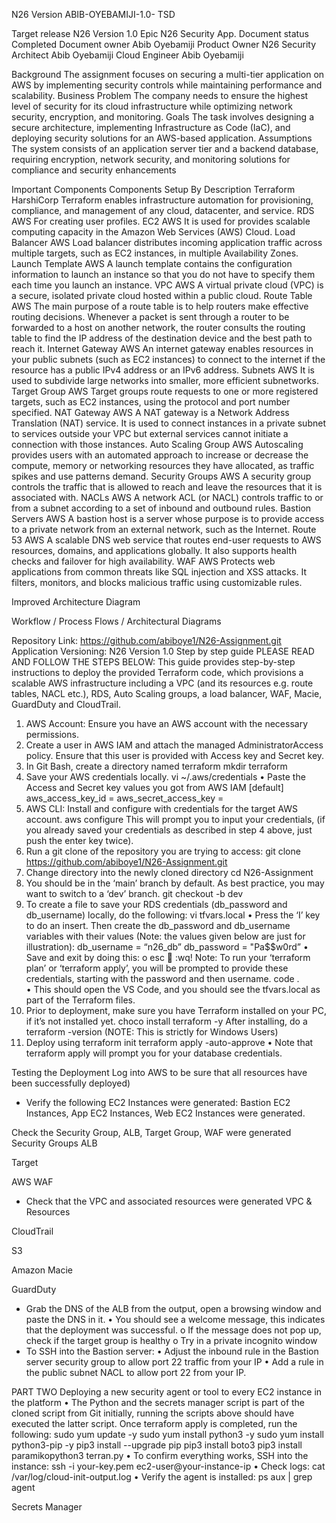 N26 Version ABIB-OYEBAMIJI-1.0- TSD

Target release	N26 Version 1.0
Epic	N26 Security App.
Document status	Completed
Document owner	Abib Oyebamiji
Product Owner	N26
Security Architect	Abib Oyebamiji
Cloud Engineer	Abib Oyebamiji

Background
The assignment focuses on securing a multi-tier application on AWS by implementing security controls while maintaining performance and scalability.
Business Problem
The company needs to ensure the highest level of security for its cloud infrastructure while optimizing network security, encryption, and monitoring.
Goals
The task involves designing a secure architecture, implementing Infrastructure as Code (IaC), and deploying security solutions for an AWS-based application.
Assumptions
The system consists of an application server tier and a backend database, requiring encryption, network security, and monitoring solutions for compliance and security enhancements



Important Components
Components	Setup By	Description
Terraform	HarshiCorp	Terraform enables infrastructure automation for provisioning, compliance, and management of any cloud, datacenter, and service.
RDS	AWS	For creating user profiles.
EC2	AWS	It is used for provides scalable computing capacity in the Amazon Web Services (AWS) Cloud.
Load Balancer	AWS	Load balancer distributes incoming application traffic across multiple targets, such as EC2 instances, in multiple Availability Zones.
Launch Template	AWS	A launch template contains the configuration information to launch an instance so that you do not have to specify them each time you launch an instance.
VPC	AWS	A virtual private cloud (VPC) is a secure, isolated private cloud hosted within a public cloud.
Route Table	AWS	The main purpose of a route table is to help routers make effective routing decisions. Whenever a packet is sent through a router to be forwarded to a host on another network, the router consults the routing table to find the IP address of the destination device and the best path to reach it.
Internet Gateway	AWS	An internet gateway enables resources in your public subnets (such as EC2 instances) to connect to the internet if the resource has a public IPv4 address or an IPv6 address.
Subnets	AWS	It is used to subdivide large networks into smaller, more efficient subnetworks.
Target Group	AWS	Target groups route requests to one or more registered targets, such as EC2 instances, using the protocol and port number specified.
NAT Gateway	AWS	A NAT gateway is a Network Address Translation (NAT) service. It is used to connect instances in a private subnet to services outside your VPC but external services cannot initiate a connection with those instances.
Auto Scaling Group	AWS	Autoscaling provides users with an automated approach to increase or decrease the compute, memory or networking resources they have allocated, as traffic spikes and use patterns demand.
Security Groups	AWS	A security group controls the traffic that is allowed to reach and leave the resources that it is associated with. 
NACLs	AWS	A network ACL (or NACL) controls traffic to or from a subnet according to a set of inbound and outbound rules.
Bastion Servers	AWS	A bastion host is a server whose purpose is to provide access to a private network from an external network, such as the Internet.
Route 53	AWS	A scalable DNS web service that routes end-user requests to AWS resources, domains, and applications globally. It also supports health checks and failover for high availability.
WAF	AWS	Protects web applications from common threats like SQL injection and XSS attacks. It filters, monitors, and blocks malicious traffic using customizable rules.


 
Improved Architecture Diagram 
 
Workflow / Process Flows / Architectural Diagrams
  
Repository Link:
https://github.com/abiboye1/N26-Assignment.git
Application Versioning:
N26 Version 1.0
Step by step guide
PLEASE READ AND FOLLOW THE STEPS BELOW:
This guide provides step-by-step instructions to deploy the provided Terraform code, which
provisions a scalable AWS infrastructure including a VPC (and its resources e.g. route tables, NACL etc.), RDS, Auto Scaling groups, a load balancer, WAF, Macie, GuardDuty and CloudTrail.

1.	AWS Account: Ensure you have an AWS account with the necessary permissions.
2.	Create a user in AWS IAM and attach the managed AdministratorAccess policy. Ensure that this user is provided with Access key and Secret key.
3.	In Git Bash, create a directory named terraform 
mkdir terraform
4.	Save your AWS credentials locally. 
vi ~/.aws/credentials 
•	Paste the Access and Secret key values you got from AWS IAM
[default]
aws_access_key_id = 
aws_secret_access_key =
5.	AWS CLI: Install and configure with credentials for the target AWS account.
aws configure
This will prompt you to input your credentials, (if you already saved your credentials as described in step 4 above, just push the enter key twice). 
6.	Run a git clone of the repository you are trying to access:
git clone https://github.com/abiboye1/N26-Assignment.git
7.	Change directory into the newly cloned directory
cd N26-Assignment
8.	You should be in the ‘main’ branch by default. As best practice, you may want to switch to a ‘dev’ branch.
git checkout -b dev
9.	To create a file to save your RDS credentials (db_password and db_username) locally, do the following:
vi tfvars.local
•	Press the ‘I’ key to do an insert. Then create the db_password and db_username variables with their values (Note: the values given below are just for illustration):
db_username = “n26_db”
db_password = "Pa$$w0rd”
•	Save and exit by doing this:
o	esc  :wq!
Note: To run your ‘terraform plan’ or ‘terraform apply’, you will be prompted to provide these credentials, starting with the password and then username.
code .    
•	This should open the VS Code, and you should see the tfvars.local as part of the Terraform files.
10.	Prior to deployment, make sure you have Terraform installed on your PC, if it’s not installed yet. 
choco install terraform -y
After installing, do a terraform -version (NOTE: This is strictly for Windows Users)
11.	Deploy using
terraform init
terraform apply -auto-approve
•	Note that terraform apply will prompt you for your database credentials. 

Testing the Deployment
Log into AWS to be sure that all resources have been successfully deployed)
-	Verify the following EC2 Instances were generated: Bastion EC2 Instances, App EC2 Instances, Web EC2 Instances were generated.
 
Check the Security Group, ALB, Target Group, WAF were generated
Security Groups 
ALB
 
Target
 
AWS WAF
 
 
-	Check that the VPC and associated resources were generated
VPC & Resources
     
 
CloudTrail
 

S3
 
 

Amazon Macie
 
 

GuardDuty
 
-	Grab the DNS of the ALB from the output, open a browsing window and paste the DNS in it.
•	You should see a welcome message, this indicates that the deployment was successful.
o	If the message does not pop up, check if the target group is healthy
o	Try in a private incognito window
-	To SSH into the Bastion server: 
•	Adjust the inbound rule in the Bastion server security group to allow port 22 traffic from your IP
•	Add a rule in the public subnet NACL to allow port 22 from your IP.












PART TWO
Deploying a new security agent or tool to every EC2 instance in the platform
•	The Python and the secrets manager script is part of the cloned script from Git initially, running the scripts above should have executed the latter script. Once terraform apply is completed, run the following: 
sudo yum update -y
sudo yum install python3 -y
sudo yum install python3-pip -y
pip3 install --upgrade pip
pip3 install boto3
pip3 install paramikopython3 terran.py
•	To confirm everything works, SSH into the instance:
ssh -i your-key.pem ec2-user@your-instance-ip
•	Check logs:
cat /var/log/cloud-init-output.log
•	Verify the agent is installed:
ps aux | grep agent

 


Secrets Manager
 
